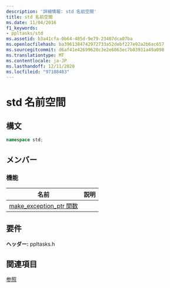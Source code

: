 ```yaml
---
description: '詳細情報: std 名前空間'
title: std 名前空間
ms.date: 11/04/2016
f1_keywords:
- ppltasks/std
ms.assetid: b3a41cfa-0b64-485d-9e79-23407dca07ba
ms.openlocfilehash: ba3961384742972733a52debf227e92a2b6ac657
ms.sourcegitcommit: d6af41e42699628c3e2e6063ec7b03931a49a098
ms.translationtype: MT
ms.contentlocale: ja-JP
ms.lasthandoff: 12/11/2020
ms.locfileid: "97188483"
---
```

# <a name="std-namespace"></a>std 名前空間

## <a name="syntax"></a>構文

```cpp
namespace std;
```

## <a name="members"></a>メンバー

### <a name="functions"></a>機能

|名前|説明|
|----------|-----------------|
|[make_exception_ptr 関数](make-exception-ptr-function.md)||

## <a name="requirements"></a>要件

**ヘッダー:** ppltasks.h

## <a name="see-also"></a>関連項目

[参照](reference-concurrency-runtime.md)
